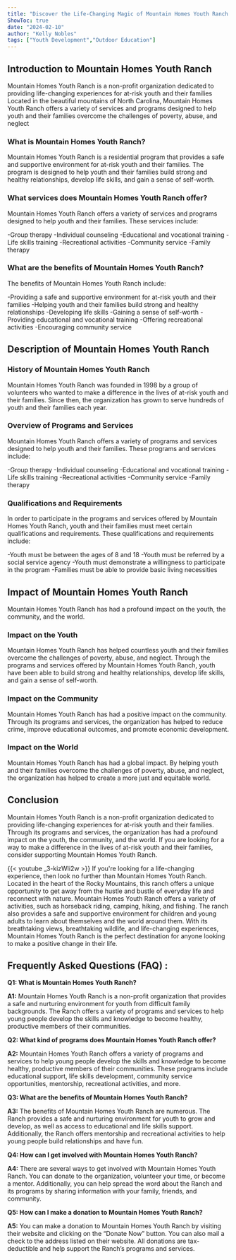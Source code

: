 ```yaml
---
title: "Discover the Life-Changing Magic of Mountain Homes Youth Ranch!"
ShowToc: true 
date: "2024-02-10"
author: "Kelly Nobles" 
tags: ["Youth Development","Outdoor Education"]
---
```

## Introduction to Mountain Homes Youth Ranch

Mountain Homes Youth Ranch is a non-profit organization dedicated to providing life-changing experiences for at-risk youth and their families Located in the beautiful mountains of North Carolina, Mountain Homes Youth Ranch offers a variety of services and programs designed to help youth and their families overcome the challenges of poverty, abuse, and neglect

### What is Mountain Homes Youth Ranch?

Mountain Homes Youth Ranch is a residential program that provides a safe and supportive environment for at-risk youth and their families. The program is designed to help youth and their families build strong and healthy relationships, develop life skills, and gain a sense of self-worth.

### What services does Mountain Homes Youth Ranch offer?

Mountain Homes Youth Ranch offers a variety of services and programs designed to help youth and their families. These services include:

-Group therapy
-Individual counseling
-Educational and vocational training
-Life skills training
-Recreational activities
-Community service
-Family therapy

### What are the benefits of Mountain Homes Youth Ranch?

The benefits of Mountain Homes Youth Ranch include:

-Providing a safe and supportive environment for at-risk youth and their families
-Helping youth and their families build strong and healthy relationships
-Developing life skills
-Gaining a sense of self-worth
-Providing educational and vocational training
-Offering recreational activities
-Encouraging community service

## Description of Mountain Homes Youth Ranch

### History of Mountain Homes Youth Ranch

Mountain Homes Youth Ranch was founded in 1998 by a group of volunteers who wanted to make a difference in the lives of at-risk youth and their families. Since then, the organization has grown to serve hundreds of youth and their families each year.

### Overview of Programs and Services

Mountain Homes Youth Ranch offers a variety of programs and services designed to help youth and their families. These programs and services include:

-Group therapy
-Individual counseling
-Educational and vocational training
-Life skills training
-Recreational activities
-Community service
-Family therapy

### Qualifications and Requirements

In order to participate in the programs and services offered by Mountain Homes Youth Ranch, youth and their families must meet certain qualifications and requirements. These qualifications and requirements include:

-Youth must be between the ages of 8 and 18
-Youth must be referred by a social service agency
-Youth must demonstrate a willingness to participate in the program
-Families must be able to provide basic living necessities

## Impact of Mountain Homes Youth Ranch

Mountain Homes Youth Ranch has had a profound impact on the youth, the community, and the world.

### Impact on the Youth

Mountain Homes Youth Ranch has helped countless youth and their families overcome the challenges of poverty, abuse, and neglect. Through the programs and services offered by Mountain Homes Youth Ranch, youth have been able to build strong and healthy relationships, develop life skills, and gain a sense of self-worth.

### Impact on the Community

Mountain Homes Youth Ranch has had a positive impact on the community. Through its programs and services, the organization has helped to reduce crime, improve educational outcomes, and promote economic development.

### Impact on the World

Mountain Homes Youth Ranch has had a global impact. By helping youth and their families overcome the challenges of poverty, abuse, and neglect, the organization has helped to create a more just and equitable world.

## Conclusion

Mountain Homes Youth Ranch is a non-profit organization dedicated to providing life-changing experiences for at-risk youth and their families. Through its programs and services, the organization has had a profound impact on the youth, the community, and the world. If you are looking for a way to make a difference in the lives of at-risk youth and their families, consider supporting Mountain Homes Youth Ranch.

{{< youtube _3-kizWli2w >}} 
If you're looking for a life-changing experience, then look no further than Mountain Homes Youth Ranch. Located in the heart of the Rocky Mountains, this ranch offers a unique opportunity to get away from the hustle and bustle of everyday life and reconnect with nature. Mountain Homes Youth Ranch offers a variety of activities, such as horseback riding, camping, hiking, and fishing. The ranch also provides a safe and supportive environment for children and young adults to learn about themselves and the world around them. With its breathtaking views, breathtaking wildlife, and life-changing experiences, Mountain Homes Youth Ranch is the perfect destination for anyone looking to make a positive change in their life.

## Frequently Asked Questions (FAQ) :
**Q1: What is Mountain Homes Youth Ranch?**

**A1:** Mountain Homes Youth Ranch is a non-profit organization that provides a safe and nurturing environment for youth from difficult family backgrounds. The Ranch offers a variety of programs and services to help young people develop the skills and knowledge to become healthy, productive members of their communities.

**Q2: What kind of programs does Mountain Homes Youth Ranch offer?**

**A2:** Mountain Homes Youth Ranch offers a variety of programs and services to help young people develop the skills and knowledge to become healthy, productive members of their communities. These programs include educational support, life skills development, community service opportunities, mentorship, recreational activities, and more. 

**Q3: What are the benefits of Mountain Homes Youth Ranch?**

**A3:** The benefits of Mountain Homes Youth Ranch are numerous. The Ranch provides a safe and nurturing environment for youth to grow and develop, as well as access to educational and life skills support. Additionally, the Ranch offers mentorship and recreational activities to help young people build relationships and have fun. 

**Q4: How can I get involved with Mountain Homes Youth Ranch?**

**A4:** There are several ways to get involved with Mountain Homes Youth Ranch. You can donate to the organization, volunteer your time, or become a mentor. Additionally, you can help spread the word about the Ranch and its programs by sharing information with your family, friends, and community. 

**Q5: How can I make a donation to Mountain Homes Youth Ranch?**

**A5:** You can make a donation to Mountain Homes Youth Ranch by visiting their website and clicking on the “Donate Now” button. You can also mail a check to the address listed on their website. All donations are tax-deductible and help support the Ranch’s programs and services.



